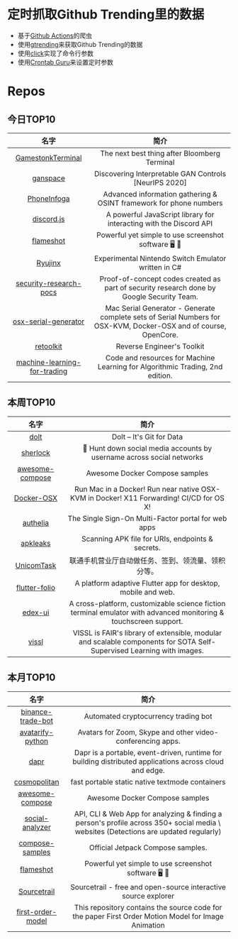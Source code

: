 # 定时抓取Github Trending里的数据
* 基于[Github Actions](https://docs.github.com/en/actions)的爬虫
* 使用[gtrending](https://github.com/hedythedev/gtrending)来获取Github Trending的数据
* 使用[click](https://github.com/pallets/click)实现了命令行参数
* 使用[Crontab Guru](https://crontab.guru/)来设置定时参数

# Repos
## 今日TOP10 
<!-- START OF DAILY_TOP10_REPOS -->
| 名字 | 简介 |
| :----: | :----: |
| [GamestonkTerminal](https://github.com/DidierRLopes/GamestonkTerminal) | The next best thing after Bloomberg Terminal |
| [ganspace](https://github.com/harskish/ganspace) | Discovering Interpretable GAN Controls [NeurIPS 2020] |
| [PhoneInfoga](https://github.com/sundowndev/PhoneInfoga) | Advanced information gathering & OSINT framework for phone numbers |
| [discord.js](https://github.com/discordjs/discord.js) | A powerful JavaScript library for interacting with the Discord API |
| [flameshot](https://github.com/flameshot-org/flameshot) | Powerful yet simple to use screenshot software 🖥️ 📸 |
| [Ryujinx](https://github.com/Ryujinx/Ryujinx) | Experimental Nintendo Switch Emulator written in C# |
| [security-research-pocs](https://github.com/google/security-research-pocs) | Proof-of-concept codes created as part of security research done by Google Security Team. |
| [osx-serial-generator](https://github.com/sickcodes/osx-serial-generator) | Mac Serial Generator - Generate complete sets of Serial Numbers for OSX-KVM, Docker-OSX and of course, OpenCore. |
| [retoolkit](https://github.com/mentebinaria/retoolkit) | Reverse Engineer's Toolkit |
| [machine-learning-for-trading](https://github.com/stefan-jansen/machine-learning-for-trading) | Code and resources for Machine Learning for Algorithmic Trading, 2nd edition. |
<!-- END OF DAILY_TOP10_REPOS -->

## 本周TOP10
<!-- START OF WEEKLY_TOP10_REPOS -->
| 名字 | 简介 |
| :----: | :----: |
| [dolt](https://github.com/dolthub/dolt) | Dolt – It's Git for Data |
| [sherlock](https://github.com/sherlock-project/sherlock) | 🔎 Hunt down social media accounts by username across social networks |
| [awesome-compose](https://github.com/docker/awesome-compose) | Awesome Docker Compose samples |
| [Docker-OSX](https://github.com/sickcodes/Docker-OSX) | Run Mac in a Docker! Run near native OSX-KVM in Docker! X11 Forwarding! CI/CD for OS X! |
| [authelia](https://github.com/authelia/authelia) | The Single Sign-On Multi-Factor portal for web apps |
| [apkleaks](https://github.com/dwisiswant0/apkleaks) | Scanning APK file for URIs, endpoints & secrets. |
| [UnicomTask](https://github.com/srcrs/UnicomTask) | 联通手机营业厅自动做任务、签到、领流量、领积分等。 |
| [flutter-folio](https://github.com/gskinnerTeam/flutter-folio) | A platform adaptive Flutter app for desktop, mobile and web. |
| [edex-ui](https://github.com/GitSquared/edex-ui) | A cross-platform, customizable science fiction terminal emulator with advanced monitoring & touchscreen support. |
| [vissl](https://github.com/facebookresearch/vissl) | VISSL is FAIR's library of extensible, modular and scalable components for SOTA Self-Supervised Learning with images. |
<!-- END OF WEEKLY_TOP10_REPOS -->

## 本月TOP10
<!-- START OF MONTHLY_TOP10_REPOS -->
| 名字 | 简介 |
| :----: | :----: |
| [binance-trade-bot](https://github.com/edeng23/binance-trade-bot) | Automated cryptocurrency trading bot |
| [avatarify-python](https://github.com/alievk/avatarify-python) | Avatars for Zoom, Skype and other video-conferencing apps. |
| [dapr](https://github.com/dapr/dapr) | Dapr is a portable, event-driven, runtime for building distributed applications across cloud and edge. |
| [cosmopolitan](https://github.com/jart/cosmopolitan) | fast portable static native textmode containers |
| [awesome-compose](https://github.com/docker/awesome-compose) | Awesome Docker Compose samples |
| [social-analyzer](https://github.com/qeeqbox/social-analyzer) | API, CLI & Web App for analyzing & finding a person's profile across 350+ social media \ websites (Detections are updated regularly) |
| [compose-samples](https://github.com/android/compose-samples) | Official Jetpack Compose samples. |
| [flameshot](https://github.com/flameshot-org/flameshot) | Powerful yet simple to use screenshot software 🖥️ 📸 |
| [Sourcetrail](https://github.com/CoatiSoftware/Sourcetrail) | Sourcetrail - free and open-source interactive source explorer |
| [first-order-model](https://github.com/AliaksandrSiarohin/first-order-model) | This repository contains the source code for the paper First Order Motion Model for Image Animation |
<!-- END OF MONTHLY_TOP10_REPOS -->
